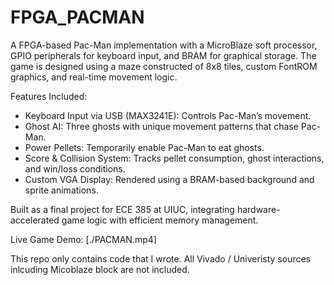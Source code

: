 # FPGA_PACMAN
A FPGA-based Pac-Man implementation with a MicroBlaze soft processor, GPIO peripherals for keyboard input, and BRAM for graphical storage. The game is designed using a maze constructed of 8x8 tiles, custom FontROM graphics, and real-time movement logic.

Features Included:
* Keyboard Input via USB (MAX3241E): Controls Pac-Man’s movement.
* Ghost AI: Three ghosts with unique movement patterns that chase Pac-Man.
* Power Pellets: Temporarily enable Pac-Man to eat ghosts.
* Score & Collision System: Tracks pellet consumption, ghost interactions, and win/loss conditions.
* Custom VGA Display: Rendered using a BRAM-based background and sprite animations.

Built as a final project for ECE 385 at UIUC, integrating hardware-accelerated game logic with efficient memory management.

Live Game Demo:
[./PACMAN.mp4]



This repo only contains code that I wrote. All Vivado / Univeristy sources inlcuding Micoblaze block are not included.
